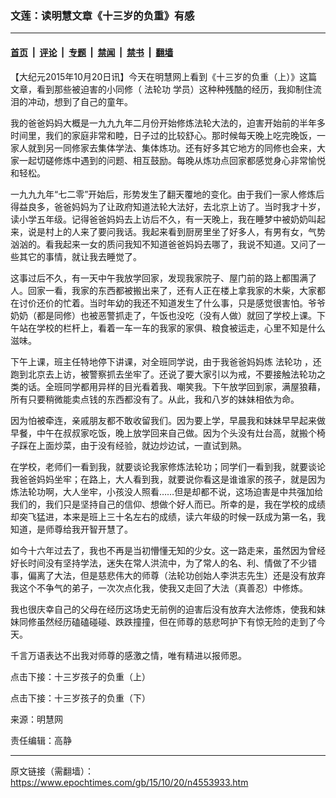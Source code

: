 ### 文莲：读明慧文章《十三岁的负重》有感

---

#### [首页](../../../..?n4553933) &nbsp;|&nbsp; [评论](../../../../../epoch-comment?n4553933) &nbsp;|&nbsp; [专题](../../../../../epoch-special?n4553933) &nbsp;|&nbsp; [禁闻](../../../../../epoch-news?n4553933) &nbsp;|&nbsp; [禁书](../../../../../books?n4553933) &nbsp;|&nbsp; [翻墙](https://github.com/gfw-breaker/nogfw/blob/master/README.md?n4553933)


<div class="post_content" id="artbody" itemprop="articleBody">
 <!-- article content begin -->
 <p>
  【大纪元2015年10月20日讯】今天在明慧网上看到《十三岁的负重（上）》这篇文章，看到那些被迫害的小同修（
  <ok href="https://www.epochtimes.com/gb/tag/%E6%B3%95%E8%BD%AE%E5%8A%9F.html">
   法轮功
  </ok>
  学员）这种种残酷的经历，我抑制住流泪的冲动，想到了自己的童年。
 </p>
 <p>
  我的爸爸妈妈大概是一九九九年二月份开始修炼法轮大法的，迫害开始前的半年多时间里，我们的家庭非常和睦，日子过的比较舒心。那时候每天晚上吃完晚饭，一家人就到另一同修家去集体学法、集体炼功。还有好多其它地方的同修也会来，大家一起切磋修炼中遇到的问题、相互鼓励。每晚从炼功点回家都感觉身心非常愉悦和轻松。
 </p>
 <p>
  一九九九年“七二零”开始后，形势发生了翻天覆地的变化。由于我们一家人修炼后得益良多，爸爸妈妈为了让政府知道法轮大法好，去北京上访了。当时我才十岁，读小学五年级。记得爸爸妈妈去上访后不久，有一天晚上，我在睡梦中被奶奶叫起来，说是村上的人来了要问我话。我起来看到厨房里坐了好多人，有男有女，气势汹汹的。看我起来一女的质问我知不知道爸爸妈妈去哪了，我说不知道。又问了一些其它的事情，就让我去睡觉了。
 </p>
 <p>
  这事过后不久，有一天中午我放学回家，发现我家院子、屋门前的路上都围满了人。回家一看，我家的东西都被搬出来了，还有人正在楼上拿我家的木柴，大家都在讨价还价的忙着。当时年幼的我还不知道发生了什么事，只是感觉很害怕。爷爷奶奶（都是同修）也被恶警抓走了，午饭也没吃（没有人做）就回了学校上课。下午站在学校的栏杆上，看着一车一车的我家的家俱、粮食被运走，心里不知是什么滋味。
 </p>
 <p>
  下午上课，班主任特地停下讲课，对全班同学说，由于我爸爸妈妈炼
  <ok href="https://www.epochtimes.com/gb/tag/%E6%B3%95%E8%BD%AE%E5%8A%9F.html">
   法轮功
  </ok>
  ，还跑到北京去上访，被警察抓去坐牢了。还说了要大家引以为戒，不要接触法轮功之类的话。全班同学都用异样的目光看着我、嘲笑我。下午放学回到家，满屋狼藉，所有只要稍微能卖点钱的东西都没有了。从此，我和八岁的妹妹相依为命。
 </p>
 <p>
  因为怕被牵连，亲戚朋友都不敢收留我们。因为要上学，早晨我和妹妹早早起来做早餐，中午在叔叔家吃饭，晚上放学回来自己做。因为个头没有灶台高，就搬个椅子踩在上面炒菜，由于没有经验，就边炒边试，一直试到熟。
 </p>
 <p>
  在学校，老师们一看到我，就要谈论我家修炼法轮功；同学们一看到我，就要谈论我爸爸妈妈坐牢；在路上，大人看到我，就要说你看这是谁谁家的孩子，就是因为炼法轮功啊，大人坐牢，小孩没人照看……但是却都不说，这场迫害是中共强加给我们的，我们只是坚持自己的信仰、想做个好人而已。所幸的是，我在学校的成绩却突飞猛进，本来是班上三十名左右的成绩，读六年级的时候一跃成为第一名，我知道，是师尊给我开智开慧了。
 </p>
 <p>
  如今十六年过去了，我也不再是当初懵懂无知的少女。这一路走来，虽然因为曾经好长时间没有坚持学法，迷失在常人洪流中，为了常人的名、利、情做了不少错事，偏离了大法，但是慈悲伟大的师尊（法轮功创始人李洪志先生）还是没有放弃我这个不争气的弟子，一次次点化我，使我又走回了大法（真善忍）中修炼。
 </p>
 <p>
  我也很庆幸自己的父母在经历这场史无前例的迫害后没有放弃大法修炼，使我和妹妹同修虽然经历磕磕碰碰、跌跌撞撞，但在师尊的慈悲呵护下有惊无险的走到了今天。
 </p>
 <p>
  千言万语表达不出我对师尊的感激之情，唯有精进以报师恩。
 </p>
 <p>
  <ok href="https://www.epochtimes.com/gb/15/10/12/n4548539.htm#1">
   点击下接：十三岁孩子的负重（上）
  </ok>
 </p>
 <p>
  <ok href="https://www.epochtimes.com/gb/15/10/14/n4549373.htm#1">
   点击下接：十三岁孩子的负重（下）
  </ok>
 </p>
 <p>
  来源：明慧网
 </p>
 <p>
  责任编辑：高静
 </p>
 <!-- article content end -->
 <div id="below_article_ad">
 </div>
</div>


---

原文链接（需翻墙）：https://www.epochtimes.com/gb/15/10/20/n4553933.htm